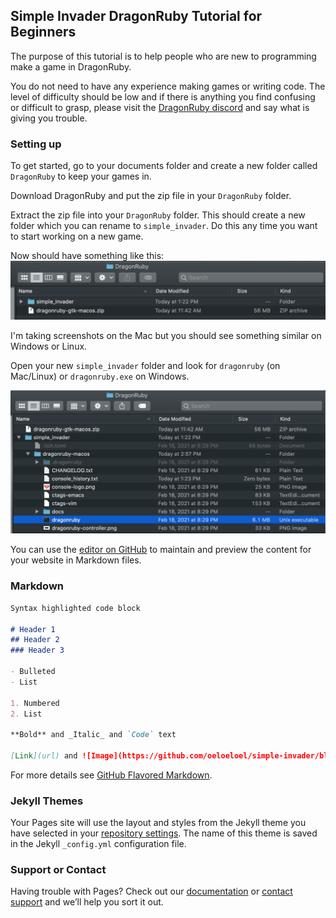 ## Simple Invader DragonRuby Tutorial for Beginners

The purpose of this tutorial is to help people who are new to programming make a game in DragonRuby.

You do not need to have any experience making games or writing code. The level of difficulty should be low and if there is anything you find confusing or difficult to grasp, please visit the [DragonRuby discord](http://discord.dragonruby.com) and say what is giving you trouble.

### Setting up
To get started, go to your documents folder and create a new folder called `DragonRuby` to keep your games in.

Download DragonRuby and put the zip file in your `DragonRuby` folder. 

Extract the zip file into your `DragonRuby` folder. This should create a new folder which you can rename to `simple_invader`. Do this any time you want to start working on a new game.

Now should have something like this:
![Image](https://github.com/oeloeloel/simple-invader/blob/main/docs/images/install.png) 

I'm taking screenshots on the Mac but you should see something similar on Windows or Linux.

Open your new `simple_invader` folder and look for `dragonruby` (on Mac/Linux) or `dragonruby.exe` on Windows.

![Image](https://github.com/oeloeloel/simple-invader/blob/main/docs/images/executable.png) 









You can use the [editor on GitHub](https://github.com/oeloeloel/simple-invader/edit/main/docs/index.md) to maintain and preview the content for your website in Markdown files.

### Markdown



```markdown
Syntax highlighted code block

# Header 1
## Header 2
### Header 3

- Bulleted
- List

1. Numbered
2. List

**Bold** and _Italic_ and `Code` text

[Link](url) and ![Image](https://github.com/oeloeloel/simple-invader/blob/main/docs/images/install.png?raw=true)
```

For more details see [GitHub Flavored Markdown](https://guides.github.com/features/mastering-markdown/).

### Jekyll Themes

Your Pages site will use the layout and styles from the Jekyll theme you have selected in your [repository settings](https://github.com/oeloeloel/simple-invader/settings). The name of this theme is saved in the Jekyll `_config.yml` configuration file.

### Support or Contact

Having trouble with Pages? Check out our [documentation](https://docs.github.com/categories/github-pages-basics/) or [contact support](https://support.github.com/contact) and we’ll help you sort it out.
